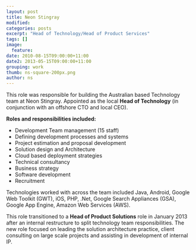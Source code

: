 ```yaml
---
layout: post
title: Neon Stingray
modified:
categories: posts
excerpt: "Head of Technology/Head of Product Services"
tags: []
image:
  feature:
date: 2010-08-15T09:00:00+11:00
date2: 2013-05-15T09:00:00+11:00
grouping: work
thumb: ns-square-200px.png
author: ns
---
```


This role was responsible for building the Australian based Technology team at Neon Stingray. Appointed as the local **Head of Technology** (in conjunction with an offshore CTO and local CEO).

**Roles and responsibilities included:**

- Development Team management (15 staff)
- Defining development processes and systems
- Project estimation and proposal development
- Solution design and Architecture
- Cloud based deployment strategies
- Technical consultancy
- Business strategy
- Software development
- Recruitment

Technologies worked with across the team included Java, Android, Google Web Toolkit (GWT), iOS, PHP, .Net, Google Search Appliances (GSA), Google App Engine, Amazon Web Services (AWS).

This role transitioned to a **Head of Product Solutions** role in January 2013 after an internal restructure to split technology team responsibilities. The new role focused on leading the solution architecture practice, client consulting on large scale projects and assisting in development of internal IP.
